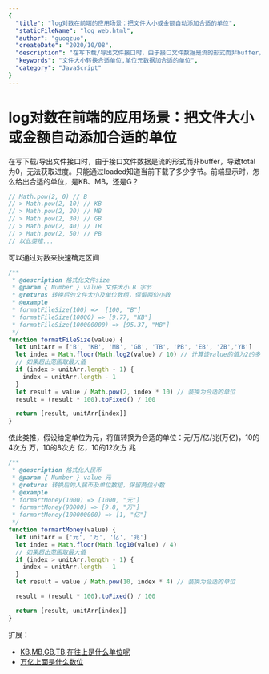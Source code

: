 ```yaml
---
{
  "title": "log对数在前端的应用场景：把文件大小或金额自动添加合适的单位",
  "staticFileName": "log_web.html",
  "author": "guoqzuo",
  "createDate": "2020/10/08",
  "description": "在写下载/导出文件接口时，由于接口文件数据是流的形式而非buffer，导致total为0，无法获取进度。只能通过loaded知道当前下载了多少字节。前端显示时，怎么给出合适的单位，是KB、MB，还是G？",
  "keywords": "文件大小转换合适单位,单位元数据加合适的单位",
  "category": "JavaScript"
}
---
```

# log对数在前端的应用场景：把文件大小或金额自动添加合适的单位

在写下载/导出文件接口时，由于接口文件数据是流的形式而非buffer，导致total为0，无法获取进度。只能通过loaded知道当前下载了多少字节。前端显示时，怎么给出合适的单位，是KB、MB，还是G？

```js
// Math.pow(2, 0) // B
// > Math.pow(2, 10) // KB
// > Math.pow(2, 20) // MB
// > Math.pow(2, 30) // GB
// > Math.pow(2, 40) // TB
// > Math.pow(2, 50) // PB
// 以此类推...
```
可以通过对数来快速确定区间
```js
/**
 * @description 格式化文件size
 * @param { Number } value 文件大小 B 字节
 * @returns 转换后的文件大小及单位数组，保留两位小数
 * @example
 * formatFileSize(100) =>  [100, "B"]
 * formatFileSize(10000) => [9.77, "KB"]
 * formatFileSize(100000000) => [95.37, "MB"]
 */
function formatFileSize(value) {
  let unitArr = ['B', 'KB', 'MB', 'GB', 'TB', 'PB', 'EB', 'ZB','YB']
  let index = Math.floor(Math.log2(value) / 10) // 计算该value的值为2的多少次方，向下取整
  // 如果超出范围取最大值
  if (index > unitArr.length - 1) {
    index = unitArr.length - 1
  }
  let result = value / Math.pow(2, index * 10) // 装换为合适的单位
  result = (result * 100).toFixed() / 100 

  return [result, unitArr[index]]
}
```
依此类推，假设给定单位为元，将值转换为合适的单位：元/万/亿/兆(万亿)，10的4次方 万，10的8次方 亿，10的12次方 兆
```js
/**
 * @description 格式化人民币
 * @param { Number } value 元
 * @returns 转换后的人民币及单位数组，保留两位小数
 * @example
 * formartMoney(1000) => [1000, "元"]
 * formartMoney(98000) => [9.8, "万"]
 * formartMoney(100000000) => [1, "亿"]
 */
function formartMoney(value) {
  let unitArr = ['元', '万', '亿', '兆'] 
  let index = Math.floor(Math.log10(value) / 4)
  // 如果超出范围取最大值
  if (index > unitArr.length - 1) {
    index = unitArr.length - 1
  }
  let result = value / Math.pow(10, index * 4) // 装换为合适的单位

  result = (result * 100).toFixed() / 100 

  return [result, unitArr[index]]
}
```

扩展：
- [KB,MB,GB,TB,在往上是什么单位呢](https://zhidao.baidu.com/question/542103416.html)
- [万亿上面是什么数位](https://zhidao.baidu.com/question/70310844.html)

